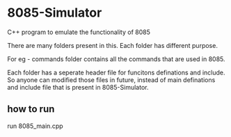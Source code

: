 # 8085-Simulator
C++ program to emulate the functionality of 8085

There are many folders present in this.
Each folder has different purpose.

For eg - commands folder contains all the commands that are used in 8085.

Each folder has a seperate header file for funcitons definations and include.
So anyone can modified those files in future, instead of main definations and include file that is present in 8085-Simulator.

## how to run
run 8085_main.cpp
